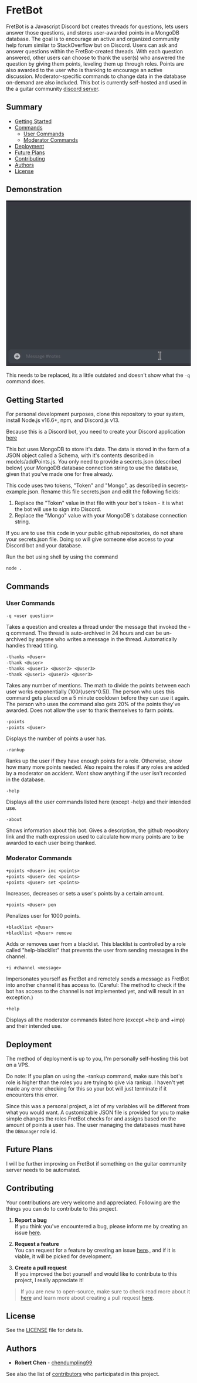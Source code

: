 # FretBot

FretBot is a Javascript Discord bot creates threads for questions, lets users answer those questions, and stores user-awarded points in a MongoDB database. The goal is to encourage an active and organized community help forum similar to StackOverflow but on Discord. Users can ask and answer questions within the FretBot-created threads. With each question answered, other users can choose to thank the user(s) who answered the question by giving them points, leveling them up through roles. Points are also awarded to the user who is thanking to encourage an active discussion. Moderator-specific commands to change data in the database on-demand are also included. This bot is currently self-hosted and used in the a guitar community [discord server](https://discord.com/invite/ZXKrfB2).

## Summary

  - [Getting Started](#getting-started)
  - [Commands](#commands)
    - [User Commands](#user-commands)
    - [Moderator Commands](#moderator-commands)
  - [Deployment](#deployment)
  - [Future Plans](#future-plans)
  - [Contributing](#contributing)
  - [Authors](#authors)
  - [License](#license)

## Demonstration

![Demonstration](demo.gif)

This needs to be replaced, its a little outdated and doesn't show what the `-q` command does.

## Getting Started

For personal development purposes, clone this repository to your system, install Node.js v16.6+, npm, and Discord.js v13.
    
Because this is a Discord bot, you need to create your Discord application [here](https://discord.com/developers/applications)

This bot uses MongoDB to store it's data. The data is stored in the form of a JSON object called a Schema, with it's contents described in models/addPoints.js. You only need to provide a secrets.json (described below) your MongoDB database connection string to use the database, given that you've made one for free already.

This code uses two tokens, "Token" and "Mongo", as described in secrets-example.json. Rename this file secrets.json and edit the following fields:

1. Replace the "Token" value in that file with your bot's token - it is what the bot will use to sign into Discord. 
2. Replace the "Mongo" value with your MongoDB's database connection string. 

If you are to use this code in your public github repositories, do not share your secrets.json file. Doing so will give someone else access to your Discord bot and your database.

Run the bot using shell by using the command

    node .

## Commands

### User Commands

    -q <user question>

Takes a question and creates a thread under the message that invoked the -q command. The thread is auto-archived in 24 hours and can be un-archived by anyone who writes a message in the thread. Automatically handles thread titling.

    -thanks <@user>
    -thank <@user>
    -thanks <@user1> <@user2> <@user3>
    -thank <@user1> <@user2> <@user3>

Takes any number of mentions. The math to divide the points between each user works exponentially (100/(users^0.5)). The person who uses this command gets placed on a 5 minute cooldown before they can use it again. The person who uses the command also gets 20% of the points they've awarded. Does not allow the user to thank themselves to farm points.

    -points
    -points <@user>

Displays the number of points a user has.

    -rankup

Ranks up the user if they have enough points for a role. Otherwise, show how many more points needed. Also repairs the roles if any roles are added by a moderator on accident. Wont show anything if the user isn't recorded in the database.

    -help

Displays all the user commands listed here (except -help) and their intended use.

    -about

Shows information about this bot. Gives a description, the github repository link and the math expression used to calculate how many points are to be awarded to each user being thanked.

### Moderator Commands

    +points <@user> inc <points>
    +points <@user> dec <points>
    +points <@user> set <points>

Increases, decreases or sets a user's points by a certain amount.

    +points <@user> pen

Penalizes user for 1000 points.

    +blacklist <@user>
    +blacklist <@user> remove

Adds or removes user from a blacklist. This blacklist is controlled by a role called "help-blacklist" that prevents the user from sending messages in the channel.

    +i #channel <message>

Impersonates yourself as FretBot and remotely sends a message as FretBot into another channel it has access to. (Careful: The method to check if the bot has access to the channel is not implemented yet, and will result in an exception.)

    +help

Displays all the moderator commands listed here (except +help and +imp) and their intended use.

## Deployment

The method of deployment is up to you, I'm personally self-hosting this bot on a VPS.

Do note: If you plan on using the -rankup command, make sure this bot's role is higher than the roles you are trying to give via rankup. I haven't yet made any error checking for this so your bot will just terminate if it encounters this error.

Since this was a personal project, a lot of my variables will be different from what you would want. A customizable JSON file is provided for you to make simple changes the roles FretBot checks for and assigns based on the amount of points a user has. The user managing the databases must have the `DBmanager` role id.

## Future Plans

I will be further improving on FretBot if something on the guitar community server needs to be automated.

## Contributing

Your contributions are very welcome and appreciated. Following are the things you can do to contribute to this project.

1. **Report a bug** <br>
If you think you've encountered a bug, please inform me by creating an issue [here](https://github.com/chendumpling/FretBot/issues).

2. **Request a feature** <br>
You can request for a feature by creating an issue [here](https://github.com/chendumpling/FretBot/issues)., and if it is viable, it will be picked for development.

3. **Create a pull request** <br>
If you improved the bot yourself and would like to contribute to this project, I really appreciate it!

> If you are new to open-source, make sure to check read more about it [here](https://www.digitalocean.com/community/tutorial_series/an-introduction-to-open-source) and learn more about creating a pull request [here](https://www.digitalocean.com/community/tutorials/how-to-create-a-pull-request-on-github).

## License

See the [LICENSE](https://github.com/chendumpling/FretBot/blob/master/LICENSE) file for details.

## Authors

  - **Robert Chen** -
    [chendumpling99](https://github.com/chendumpling)

See also the list of
[contributors](https://github.com/chendumpling/FretBot/contributors)
who participated in this project.